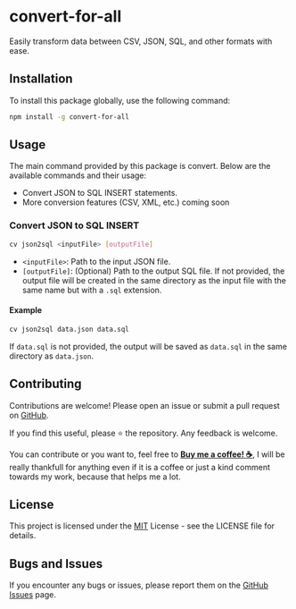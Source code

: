 # convert-for-all

Easily transform data between CSV, JSON, SQL, and other formats with ease.

## Installation

To install this package globally, use the following command:

```sh
npm install -g convert-for-all
```

## Usage
The main command provided by this package is convert. Below are the available commands and their usage:

- Convert JSON to SQL INSERT statements.
- More conversion features (CSV, XML, etc.) coming soon

### Convert JSON to SQL INSERT

```sh
cv json2sql <inputFile> [outputFile]
```

- `<inputFile>`: Path to the input JSON file.
- `[outputFile]`: (Optional) Path to the output SQL file. If not provided, the output file will be created in the same directory as the input file with the same name but with a `.sql` extension.

#### Example

```sh
cv json2sql data.json data.sql
```

If `data.sql` is not provided, the output will be saved as `data.sql` in the same directory as `data.json`.

## Contributing

Contributions are welcome! Please open an issue or submit a pull request on [GitHub](https://github.com/thesuhu/convert-for-all).

If you find this useful, please ⭐ the repository. Any feedback is welcome.

You can contribute or you want to, feel free to [**Buy me a coffee! :coffee:**](https://saweria.co/thesuhu), I will be really thankfull for anything even if it is a coffee or just a kind comment towards my work, because that helps me a lot.

## License

This project is licensed under the [MIT](https://github.com/thesuhu/convert-for-all/blob/master/LICENSE) License - see the LICENSE file for details.

## Bugs and Issues

If you encounter any bugs or issues, please report them on the [GitHub Issues](https://github.com/thesuhu/convert-for-all/issues) page.